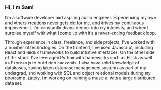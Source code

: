 ### Hi, I'm Sam!

I’m a software developer and aspiring audio engineer. Experiencing my own and others creations never gets old for me, and drives my continuous improvement. I’m constantly diving deeper into my interests, and when I surprise myself with what I come up with it’s a never-ending feedback loop.

Through experience in class, freelance, and side projects, I’ve worked with a number of technologies. On the frontend, I’ve used Javascript, including React and Redux frameworks to build intuitive interfaces. On the other side of the stack, I’ve leveraged Python with frameworks such as Flask as well as Express.js to build rich backends. I also have solid knowledge of databases, having taken database management systems as part of my undergrad, and working with SQL and object relational models during my bootcamp. Lately, I’m working on training a music ai with a large distributed data set.

<!--
**samhovie/samhovie** is a ✨ _special_ ✨ repository because its `README.md` (this file) appears on your GitHub profile.

Here are some ideas to get you started:

- 🔭 I’m currently working on ...
- 🌱 I’m currently learning ...
- 👯 I’m looking to collaborate on ...
- 🤔 I’m looking for help with ...
- 💬 Ask me about ...
- 📫 How to reach me: ...
- 😄 Pronouns: ...
- ⚡ Fun fact: ...
-->
